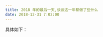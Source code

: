 ```yaml
---
title: 2018 年的最后一天,谈谈这一年都做了些什么
date: 2018-12-31 7:02:00 
---
```

具体如下： 
　　　　
　　　　
　　　　
　　　　
　　　
　　　
　      
　　　　
　　　　
　　　　
　　　　
　　　
　　　
　
　　　　
　　　　
　　　　
　　　　
　　　
　　　
　
　　　　
　　　　
　　　　
　　　　
　　　
　　　
　
　　　　
　　　　
　　　　
　　　　
　　　
　　　
　
　　　　
　　　　
　　　　
　　　　
　　　
　　　
　
　　　　
　　　　
　　　　
　　　　
　　　
　　　
　　　                                                 
　　　　
　　　　
　　　　
　　　　
　　　
　　　
　
　　　　
　　　　
　　　　
　　　　
　　　
　　　
　
　　　　
　　　　
　　　　
　　　　
　　　
　　　
　
　　　　
　　　　
　　　　
　　　　
　　　
　　　
　
　　　　
　　　　
　　　　
　　　　
　　　
　　　
　
　　　　
　　　　
　　　　
　　　　
　　　
　　　
　
　　　　
　　　　
　　　　
　　　　
　　　
　　　
　
　　　　
　　　　
　　　　
　　　　
　　　
　　　
　
　　　　
　　　　
　　　　
　　　　
　　　
　　　
　
　　　　
　　　　
　　　　
　　　　
　　　
　　　
　
　　　　
　　　　
　　　　
　　　　
　　　
　　　
　
　　　　
　　　　
　　　　
　　　　
　　　
　　　
　
　　　　
　　　　
　　　　
　　　　
　　　
　　　
　
　　　　
　　　　
　　　　
　　　　
　　　
　　　
　
　　　　
　　　　
　　　　
　　　　
　　　
　　　
　
　　　　
　　　　
　　　　
　　　　
　　　
　　　
　
　　　　
　　　　
　　　　
　　　　
　　　
　　　
　
　　　　
　　　　
　　　　
　　　　
　　　
　　　
　
　　　　
　　　　
　　　　
　　　　
　　　
　　　
　
　　　　
　　　　
　　　　
　　　　
　　　
　　　
　
　　　　
　　　　
　　　　
　　　　
　　　
　　　
　
　　　　
　　　　
　　　　
　　　　
　　　
　　　
　
　　　　
　　　　
　　　　
　　　　
　　　
　　　
　
　　　　
　　　　
　　　　
　　　　
　　　
　　　
　
　　　　
　　　　
　　　　
　　　　
　　　
　　　
　
　　　　
　　　　
　　　　
　　　　
　　　
　　　
　
　　　　
　　　　
　　　　
　　　　
　　　
　　　
　
　　　　
　　　　
　　　　
　　　　
　　　
　　　
　
　　　　
　　　　
　　　　
　　　　
　　　
　　　
　
　　　　
　　　　
　　　　
　　　　
　　　
　　　
　
　　　　
　　　　
　　　　
　　　　
　　　
　　　
　
　　　　
　　　　
　　　　
　　　　
　　　
　　　
　
　　　　
　　　　
　　　　
　　　　
　　　
　　　
　
　　　　
　　　　
　　　　
　　　　
　　　
　　　
　
　　　　
　　　　
　　　　
　　　　
　　　
　　　
　
　　　　
　　　　
　　　　
　　　　
　　　
　　　
　
　　　　
　　　　
　　　　
　　　　
　　　
　　　
　
　　　　
　　　　
　　　　
　　　　
　　　
　　　
　
　　　　
　　　　
　　　　
　　　　
　　　
　　　
　
　　　　
　　　　
　　　　
　　　　
　　　
　　　
　
　　　　
　　　　
　　　　
　　　　
　　　
　　　
　
　　　　
　　　　
　　　　
　　　　
　　　
　　　
　
　　　　
　　　　
　　　　
　　　　
　　　
　　　
　
　　　　
　　　　
　　　　
　　　　
　　　
　　　
　
　　　　
　　　　
　　　　
　　　　
　　　
　　　
　
　　　　
　　　　
　　　　
　　　　
　　　
　　　
　
　　　　
　　　　
　　　　
　　　　
　　　
　　　
　
　　　　
　　　　
　　　　
　　　　
　　　
　　　
　
　　　　
　　　　
　　　　
　　　　
　　　
　　　
　
